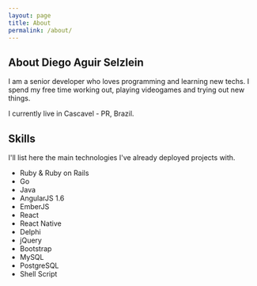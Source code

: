 ```yaml
---
layout: page
title: About
permalink: /about/
---
```


<h2>About Diego Aguir Selzlein</h2>
<p>
  I am a senior developer who loves programming and learning new techs. I spend my free time working out,
  playing videogames and trying out new things.
</p>
<p>
  I currently live in Cascavel - PR, Brazil.
</p>

<h2>Skills</h2>
<p>
  I'll list here the main technologies I've already deployed projects with.
</p>
<ul>
  <li>Ruby & Ruby on Rails</li>
  <li>Go</li>
  <li>Java</li>
  <li>AngularJS 1.6</li>
  <li>EmberJS</li>
  <li>React</li>
  <li>React Native</li>
  <li>Delphi</li>
  <li>jQuery</li>
  <li>Bootstrap</li>
  <li>MySQL</li>
  <li>PostgreSQL</li>
  <li>Shell Script</li>
</ul>

